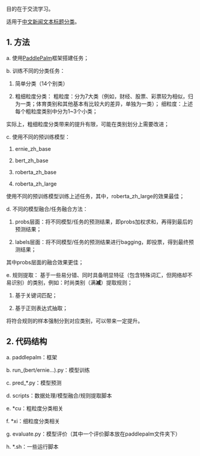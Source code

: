 
目的在于交流学习。

适用于[中文新闻文本标题分类](https://aistudio.baidu.com/aistudio/competition/detail/10)。

## 1. 方法

a. 使用[PaddlePalm](https://github.com/PaddlePaddle/PALM)框架搭建任务；

b. 训练不同的分类任务：

1) 简单分类（14个别类）

2) 粗细粒度分类：
        粗粒度：分为7大类（例如，财经、股票、彩票较为相似，归为一类；体育类别和其他基本有比较大的差异，单独为一类）；
        细粒度：上述每个粗粒度类别中分为1~3个小类；

实际上，粗细粒度分类带来的提升有限，可能在类别划分上需要改进；

c. 使用不同的预训练模型：

1) ernie_zh_base

2) bert_zh_base

3) roberta_zh_base

4) roberta_zh_large

使用不同的预训练模型训练上述任务，其中，roberta_zh_large的效果最佳；

d. 不同的模型融合/任务融合方法：

1) probs层面：将不同模型/任务的预测结果，即probs加权求和，再得到最后的预测结果；

2) labels层面：将不同模型/任务的预测结果进行bagging，即投票，得到最终预测结果；

其中probs层面的融合效果更佳；

e. 规则提取：
    基于一些易分错、同时具备明显特征（包含特殊词汇，但网络却不易识别）的类别，例如：时尚类别（满**减**）提取规则；

1) 基于关键词匹配；

2) 基于正则表达式抽取；

将符合规则的样本强制分到对应类别，可以带来一定提升。
    
## 2. 代码结构

a. paddlepalm：框架

b. run_(bert/ernie...).py：模型训练

c. pred_*.py：模型预测

d. scripts：数据处理/模型融合/规则提取脚本

e. *cu：粗粒度分类相关

f. *xi：细粒度分类相关

g. evaluate.py：模型评价（其中一个评价脚本放在paddlepalm文件夹下）

h. *.sh：一些运行脚本
